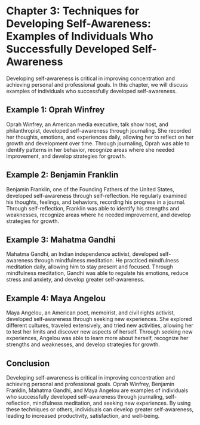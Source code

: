 Chapter 3: Techniques for Developing Self-Awareness: Examples of Individuals Who Successfully Developed Self-Awareness
======================================================================================================================

Developing self-awareness is critical in improving concentration and achieving personal and professional goals. In this chapter, we will discuss examples of individuals who successfully developed self-awareness.

Example 1: Oprah Winfrey
------------------------

Oprah Winfrey, an American media executive, talk show host, and philanthropist, developed self-awareness through journaling. She recorded her thoughts, emotions, and experiences daily, allowing her to reflect on her growth and development over time. Through journaling, Oprah was able to identify patterns in her behavior, recognize areas where she needed improvement, and develop strategies for growth.

Example 2: Benjamin Franklin
----------------------------

Benjamin Franklin, one of the Founding Fathers of the United States, developed self-awareness through self-reflection. He regularly examined his thoughts, feelings, and behaviors, recording his progress in a journal. Through self-reflection, Franklin was able to identify his strengths and weaknesses, recognize areas where he needed improvement, and develop strategies for growth.

Example 3: Mahatma Gandhi
-------------------------

Mahatma Gandhi, an Indian independence activist, developed self-awareness through mindfulness meditation. He practiced mindfulness meditation daily, allowing him to stay present and focused. Through mindfulness meditation, Gandhi was able to regulate his emotions, reduce stress and anxiety, and develop greater self-awareness.

Example 4: Maya Angelou
-----------------------

Maya Angelou, an American poet, memoirist, and civil rights activist, developed self-awareness through seeking new experiences. She explored different cultures, traveled extensively, and tried new activities, allowing her to test her limits and discover new aspects of herself. Through seeking new experiences, Angelou was able to learn more about herself, recognize her strengths and weaknesses, and develop strategies for growth.

Conclusion
----------

Developing self-awareness is critical in improving concentration and achieving personal and professional goals. Oprah Winfrey, Benjamin Franklin, Mahatma Gandhi, and Maya Angelou are examples of individuals who successfully developed self-awareness through journaling, self-reflection, mindfulness meditation, and seeking new experiences. By using these techniques or others, individuals can develop greater self-awareness, leading to increased productivity, satisfaction, and well-being.


